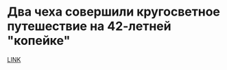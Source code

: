 # Два чеха совершили кругосветное путешествие на 42-летней "копейке"



[LINK](https://varlamov.ru/2772306.html)